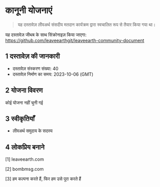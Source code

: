 # कानूनी योजनाएं

>यह दस्तावेज़ लीवअर्थ संसदीय मतदान कार्यक्रम द्वारा स्वचालित रूप से तैयार किया गया था।

यह दस्तावेज़ जीथब के साथ सिंक्रोनाइज़ किया जाएगा: https://github.com/leaveearthgit/leaveearth-community-document

## 1 दस्तावेज़ की जानकारी

- दस्तावेज़ संस्करण संख्या: 40
- दस्तावेज़ निर्माण का समय: 2023-10-06 (GMT)

## 2 योजना विवरण

कोई योजना नहीं चुनी गई

## 3 स्वीकृतियाँ
* लीवअर्थ समुदाय के सदस्य

## 4 लोकप्रिय बनाने
[1] leaveearth.com

[2] bombmsg.com

[3] हम कल्पना करते हैं, फिर हम उसे पूरा करते हैं